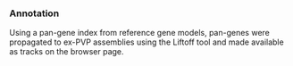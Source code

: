 ### Annotation
Using a pan-gene index from reference gene models, pan-genes were propagated to ex-PVP assemblies using the Liftoff tool and made available as tracks on the browser page.




